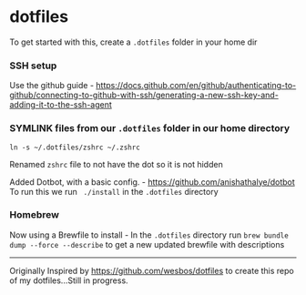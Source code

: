 # dotfiles

To get started with this, create a `.dotfiles` folder in your home dir

### SSH setup

Use the github guide - https://docs.github.com/en/github/authenticating-to-github/connecting-to-github-with-ssh/generating-a-new-ssh-key-and-adding-it-to-the-ssh-agent

### SYMLINK files from our `.dotfiles` folder in our home directory

`ln -s ~/.dotfiles/zshrc ~/.zshrc`

Renamed `zshrc` file to not have the dot so it is not hidden

Added Dotbot, with a basic config. - https://github.com/anishathalye/dotbot
To run this we run ` ./install` in the `.dotfiles` directory


### Homebrew 

Now using a Brewfile to install - In the `.dotfiles` directory run `brew bundle dump --force --describe` to get a new updated brewfile with descriptions

---

Originally Inspired by https://github.com/wesbos/dotfiles to create this repo of my dotfiles...Still in progress. 